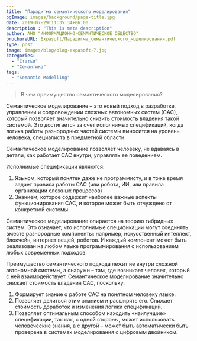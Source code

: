 ```yaml
---
title: "Парадигма семантического моделирования"
bgImage: images/background/page-title.jpg
date: 2019-07-29T11:35:34+06:00
description : "This is meta description"
author: АНО "ИНФОРМАЦИОННО-СЕМАНТИЧЕСКОЕ ОБЩЕСТВО"
brochureURL: Expasoft/Парадигма_семантического_моделирования.pdf
type: post
image: images/blog/blog-expasoft-7.jpg
categories: 
  - "Статьи"
  - "Семантика"
tags:
  - "Semantic Modelling"
---
```


>В чем преимущество семантического моделирования? 

Семантическое моделирование – это новый подход в разработке, управлении и сопровождении сложных автономных систем (САС), который позволяет значительно снизить стоимость владения такой системой. Это достигается за счет исполнимых спецификаций, когда логика работы разнородных частей системы выносится на уровень человека, специалиста в предметной области. 
 
Семантическое моделирование позволяет человеку, не вдаваясь в детали, как работает САС внутри, управлять ее поведением. 
 
Исполнимые спецификации являются: 

1. Языком, который понятен даже не программисту, и в тоже время задает правила работы САС (или робота, ИИ, или правила организации сложных процессов) 
2. Знанием, которое содержит наиболее важные аспекты функционирования САС, и которое может быть отчуждено от конкретной системы. 
 
Семантическое моделирование опирается на теорию гибридных систем. Это означает, что исполнимые спецификации могут соединять вместе разнородные компоненты: например, искусственный интеллект, блокчейн, интернет вещей, роботов. И каждый компонент может быть реализован на любом языке программирования с использованием любых современных подходов. 
 
Преимущество семантического подхода лежит не внутри сложной автономной системы, а снаружи – там, где возникает человек, который с ней взаимодействует. Семантическое моделирование значительно снижает стоимость владения САС, поскольку: 

1. Формирует знание о работе САС на понятном человеку языке. 
2. Позволяет делиться этим знанием и расширять его. Снижает стоимость доработок и изменения логики спецификаций. 
3. Позволяет оптимальным способом находить «наилучшие» спецификации, так как, с одной стороны, может использовать человеческие знания, а с другой – может быть автоматически быть проверена в системах моделирования с цифровым двойником. 